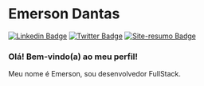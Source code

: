 # Emerson Dantas

[![Linkedin Badge](https://img.shields.io/badge/-LinkedIn-blue?style=flat-square&logo=Linkedin&logoColor=white&link=https://www.linkedin.com/in/rebeccamanzi/)](https://www.linkedin.com/in/dantasemerson/)
[![Twitter Badge](https://img.shields.io/badge/-Twitter-1ca0f1?style=flat-square&labelColor=1ca0f1&logo=twitter&logoColor=white&link=https://twitter.com/lgdbittencourt)](https://twitter.com/emerson.dantass)
[![Site-resumo Badge](https://img.shields.io/website?up_message=Site-Resumo&url=https%3A%2F%2Femersondantas.eti.br)](https://emersondantas.eti.br)

### Olá! Bem-vindo(a) ao meu perfil!

Meu nome é Emerson, sou desenvolvedor FullStack.
